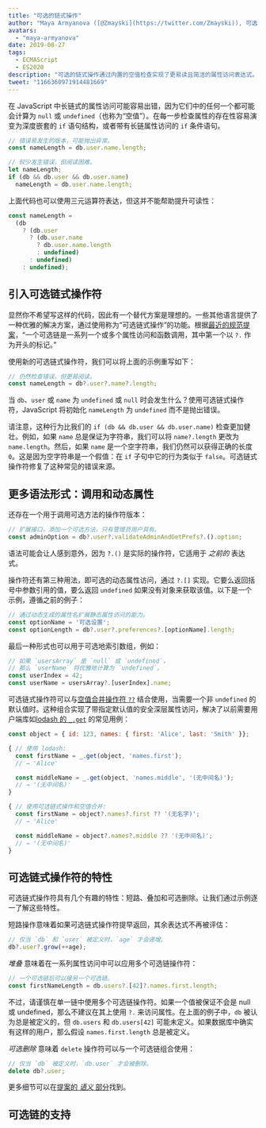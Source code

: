 ```yaml
---
title: "可选的链式操作"
author: "Maya Armyanova ([@Zmayski](https://twitter.com/Zmayski)), 可选链的破除者"
avatars: 
  - "maya-armyanova"
date: 2019-08-27
tags: 
  - ECMAScript
  - ES2020
description: "可选的链式操作通过内置的空值检查实现了更易读且简洁的属性访问表达式。"
tweet: "1166360971914481669"
---
```

在 JavaScript 中长链式的属性访问可能容易出错，因为它们中的任何一个都可能会计算为 `null` 或 `undefined`（也称为“空值”）。在每一步检查属性的存在性容易演变为深度嵌套的 `if` 语句结构，或者带有长链属性访问的 `if` 条件语句。

<!--truncate-->
```js
// 错误易发生的版本，可能抛出异常。
const nameLength = db.user.name.length;

// 较少发生错误，但阅读困难。
let nameLength;
if (db && db.user && db.user.name)
  nameLength = db.user.name.length;
```

上面代码也可以使用三元运算符表达，但这并不能帮助提升可读性：

```js
const nameLength =
  (db
    ? (db.user
      ? (db.user.name
        ? db.user.name.length
        : undefined)
      : undefined)
    : undefined);
```

## 引入可选链式操作符

显然你不希望写这样的代码，因此有一个替代方案是理想的。一些其他语言提供了一种优雅的解决方案，通过使用称为“可选链式操作”的功能。根据[最近的规范提案](https://github.com/tc39/proposal-optional-chaining)，“一个可选链是一系列一个或多个属性访问和函数调用，其中第一个以 `?.` 作为开头的标记。”

使用新的可选链式操作符，我们可以将上面的示例重写如下：

```js
// 仍然检查错误，但更易阅读。
const nameLength = db?.user?.name?.length;
```

当 `db`、`user` 或 `name` 为 `undefined` 或 `null` 时会发生什么？使用可选链式操作符，JavaScript 将初始化 `nameLength` 为 `undefined` 而不是抛出错误。

请注意，这种行为比我们的 `if (db && db.user && db.user.name)` 检查更加健壮。例如，如果 `name` 总是保证为字符串，我们可以将 `name?.length` 更改为 `name.length`。然后，如果 `name` 是一个空字符串，我们仍然可以获得正确的长度 `0`。这是因为空字符串是一个假值：在 `if` 子句中它的行为类似于 `false`。可选链式操作符修复了这种常见的错误来源。

## 更多语法形式：调用和动态属性

还存在一个用于调用可选方法的操作符版本：

```js
// 扩展接口，添加一个可选方法，只有管理员用户具有。
const adminOption = db?.user?.validateAdminAndGetPrefs?.().option;
```

语法可能会让人感到意外，因为 `?.()` 是实际的操作符，它适用于 _之前的_ 表达式。

操作符还有第三种用法，即可选的动态属性访问，通过 `?.[]` 实现。它要么返回括号中参数引用的值，要么返回 `undefined` 如果没有对象来获取该值。以下是一个示例，遵循之前的例子：

```js
// 通过动态生成的属性名扩展静态属性访问的能力。
const optionName = '可选设置';
const optionLength = db?.user?.preferences?.[optionName].length;
```

最后一种形式也可以用于可选地索引数组，例如：

```js
// 如果 `usersArray` 是 `null` 或 `undefined`，
// 那么 `userName` 将优雅地计算为 `undefined`。
const userIndex = 42;
const userName = usersArray?.[userIndex].name;
```

可选链式操作符可以与[空值合并操作符 `??`](/features/nullish-coalescing) 结合使用，当需要一个非 `undefined` 的默认值时。这种组合实现了带指定默认值的安全深层属性访问，解决了以前需要用户端库如[lodash 的 `_.get`](https://lodash.dev/docs/4.17.15#get) 的常见用例：

```js
const object = { id: 123, names: { first: 'Alice', last: 'Smith' }};

{ // 使用 lodash:
  const firstName = _.get(object, 'names.first');
  // → 'Alice'

  const middleName = _.get(object, 'names.middle', '(无中间名)');
  // → '(无中间名)'
}

{ // 使用可选链式操作和空值合并:
  const firstName = object?.names?.first ?? '(无名字)';
  // → 'Alice'

  const middleName = object?.names?.middle ?? '(无中间名)';
  // → '(无中间名)'
}
```

## 可选链式操作符的特性

可选链式操作符具有几个有趣的特性：短路、叠加和可选删除。让我们通过示例逐一了解这些特性。

短路操作意味着如果可选链式操作符提早返回，其余表达式不再被评估：

```js
// 仅当 `db` 和 `user` 被定义时，`age` 才会递增。
db?.user?.grow(++age);
```

_堆叠_ 意味着在一系列属性访问中可以应用多个可选链操作符：

```js
// 一个可选链后可以接另一个可选链。
const firstNameLength = db.users?.[42]?.names.first.length;
```

不过，请谨慎在单一链中使用多个可选链操作符。如果一个值被保证不会是 null 或 undefined，那么不建议在其上使用 `?.` 来访问属性。在上面的例子中，`db` 被认为总是被定义的，但 `db.users` 和 `db.users[42]` 可能未定义。如果数据库中确实有这样的用户，那么假设 `names.first.length` 总是被定义。

_可选删除_ 意味着 `delete` 操作符可以与一个可选链组合使用：

```js
// 仅当 `db` 被定义时，`db.user` 才会被删除。
delete db?.user;
```

更多细节可以在[提案的 _语义_ 部分](https://github.com/tc39/proposal-optional-chaining#semantics)找到。

## 可选链的支持

<feature-support chrome="80 https://bugs.chromium.org/p/v8/issues/detail?id=9553"
                 firefox="74 https://bugzilla.mozilla.org/show_bug.cgi?id=1566143"
                 safari="13.1 https://bugs.webkit.org/show_bug.cgi?id=200199"
                 nodejs="14 https://medium.com/@nodejs/node-js-version-14-available-now-8170d384567e"
                 babel="yes https://babeljs.io/docs/en/babel-plugin-proposal-optional-chaining"></feature-support>
